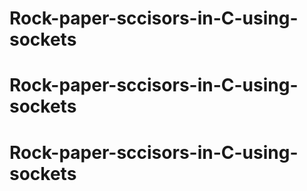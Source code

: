 # Rock-paper-sccisors-in-C-using-sockets
# Rock-paper-sccisors-in-C-using-sockets
# Rock-paper-sccisors-in-C-using-sockets
